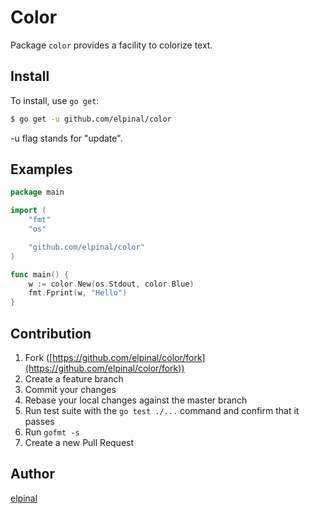 # Color

Package `color` provides a facility to colorize text.

## Install

To install, use `go get`:

```bash
$ go get -u github.com/elpinal/color
```

-u flag stands for "update".

## Examples

```go
package main

import (
	"fmt"
	"os"

	"github.com/elpinal/color"
)

func main() {
	w := color.New(os.Stdout, color.Blue)
	fmt.Fprint(w, "Hello")
}
```

## Contribution

1. Fork ([https://github.com/elpinal/color/fork](https://github.com/elpinal/color/fork))
1. Create a feature branch
1. Commit your changes
1. Rebase your local changes against the master branch
1. Run test suite with the `go test ./...` command and confirm that it passes
1. Run `gofmt -s`
1. Create a new Pull Request

## Author

[elpinal](https://github.com/elpinal)
